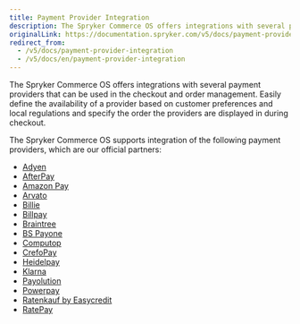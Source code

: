 ```yaml
---
title: Payment Provider Integration
description: The Spryker Commerce OS offers integrations with several payment providers that can be used in the checkout and order management.
originalLink: https://documentation.spryker.com/v5/docs/payment-provider-integration
redirect_from:
  - /v5/docs/payment-provider-integration
  - /v5/docs/en/payment-provider-integration
---
```


The Spryker Commerce OS offers integrations with several payment providers that can be used in the checkout and order management. Easily define the availability of a provider based on customer preferences and local regulations and specify the order the providers are displayed in during checkout.

The Spryker Commerce OS supports integration of the following payment providers, which are our official partners:

* [Adyen](https://documentation.spryker.com/docs/en/adyen)
* [AfterPay](https://documentation.spryker.com/docs/en/afterpay)
* [Amazon Pay](https://documentation.spryker.com/docs/en/amazon-pay)
* [Arvato](https://documentation.spryker.com/docs/en/arvato)
* [Billie](https://documentation.spryker.com/docs/en/billie)
* [Billpay](https://documentation.spryker.com/docs/en/billpay)
* [Braintree](https://documentation.spryker.com/docs/en/braintree)
* [BS Payone](https://documentation.spryker.com/docs/en/payone-v1-1)
* [Computop](https://documentation.spryker.com/docs/en/computop)
* [CrefoPay](https://documentation.spryker.com/docs/en/crefopay)
* [Heidelpay](https://documentation.spryker.com/docs/en/heidelpay)
* [Klarna](https://documentation.spryker.com/docs/en/klarna)
* [Payolution](https://documentation.spryker.com/docs/en/payolution)
* [Powerpay](https://documentation.spryker.com/docs/en/powerpay)
* [Ratenkauf by Easycredit](https://documentation.spryker.com/docs/en/ratenkauf-by-easycredit)
* [RatePay](https://documentation.spryker.com/docs/en/ratepay)


